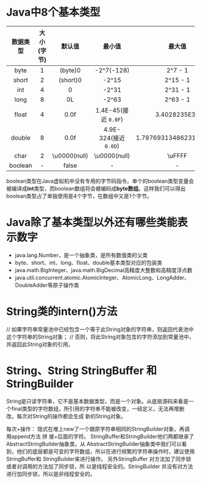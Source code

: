 

# Java中8个基本类型

| 数据类型 | 大小(字节) |    默认值    |        最小值         |         最大值         |
| :------: | :--------: | :----------: | :-------------------: | :--------------------: |
|   byte   |     1      |   (byte)0    |      -2^7(-128)       |        2^7 - 1         |
|  short   |     2      |   (short)0   |         -2^15         |        2^15 - 1        |
|   int    |     4      |      0       |         -2^31         |        2^31 - 1        |
|   long   |     8      |      0L      |         -2^63         |        2^63 - 1        |
|  float   |     4      |     0.0f     | 1.4E-45(接近 `0.0F`)  |      3.4028235E38      |
|  double  |     8      |     0.0f     | 4.9E-324(接近 `0.0D`) | 1.7976931348623157E308 |
|   char   |     2      | \u0000(null) |     \u0000(null)      |         \uFFFF         |
| boolean  |     -      |    false     |           -           |           -            |

boolean类型在Java虚拟机中没有专用的字节码指令。单个的boolean类型变量会被编译成**int**类型，而boolean数组将会被编码成**byte数组**。这样我们可以得出boolean类型占了单独使用是4个字节，在数组中又是1个字节。

# Java除了基本类型以外还有哪些类能表示数字

- java.lang.Number，是一个抽象类，是所有数值类的父类
- byte、short、int、long、float、double基本类型对应的包装类
- java.math.BigInteger、java.math.BigDecimal高精度大整数和高精度浮点数
- java.util.concurrent.atomic.AtomicInteger、AtomicLong、LongAdder、DoubleAdder等原子操作类

# String类的intern()方法

// 如果字符串常量池中已经包含一个等于此String对象的字符串，则返回代表池中这个字符串的String对象；
// 否则，将此String对象包含的字符添加到常量池中，并返回此String对象的引用。

# String、String StringBuffer 和 StringBuilder

String是只读字符串，它不是基本数据类型，而是一个对象。从底层源码来看是一个final类型的字符数组，所引用的字符串不能被改变，一经定义，无法再增删改。每次对String的操作都会生成 新的String对象。

每次+操作： 隐式在堆上new了一个跟原字符串相同的StringBuilder对象，再调用append方法 拼 接+后面的字符。 StringBuffer和StringBuilder他们两都继承了AbstractStringBuilder抽象类，从 AbstractStringBuilder抽象类中我们可以看到，他们的底层都是可变的字符数组，所以在进行频繁的字符串操作时，建议使用StringBuffer和 StringBuilder来进行操作。 另外StringBuffer 对方法加了同步锁或者对调用的方法加了同步锁，所 以是线程安全的。StringBuilder 并没有对方法进行加同步锁，所以是非线程安全的。